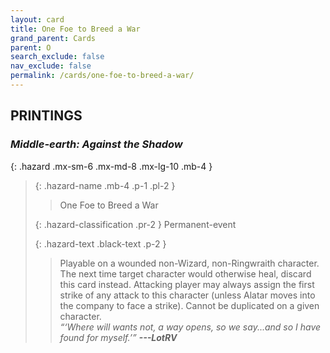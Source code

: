 ```yaml
---
layout: card
title: One Foe to Breed a War
grand_parent: Cards
parent: O
search_exclude: false
nav_exclude: false
permalink: /cards/one-foe-to-breed-a-war/
---
```


## PRINTINGS


### _Middle-earth: Against the Shadow_

{: .hazard .mx-sm-6 .mx-md-8 .mx-lg-10 .mb-4 }
> {: .hazard-name .mb-4 .p-1 .pl-2 }
> > <div class="hazard-mp"></div>
> > <div class="card-name">One Foe to Breed a War</div>
>
> {: .hazard-classification .pr-2 }
> Permanent-event
>
> {: .hazard-text .black-text .p-2 }
> > Playable on a wounded non-Wizard, non-Ringwraith character. The next time target character would otherwise heal, discard this card instead. Attacking player may always assign the first strike of any attack to this character (unless Alatar moves into the company to face a strike). Cannot be duplicated on a given character.   <br>_“‘Where will wants not, a way opens, so we say...and so I have found for myself.’”_ ***---&#65279;LotRV*** 
>
